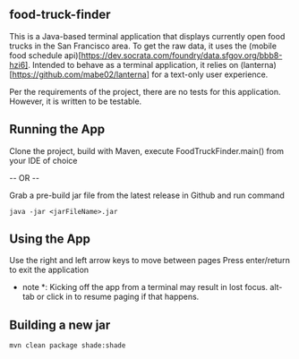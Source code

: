 food-truck-finder
-----------------

This is a Java-based terminal application that displays currently open food trucks in the San Francisco area. To get the raw data, it uses the (mobile food schedule api)[https://dev.socrata.com/foundry/data.sfgov.org/bbb8-hzi6]. Intended to behave as a terminal application, it relies on (lanterna)[https://github.com/mabe02/lanterna] for a text-only user experience.


Per the requirements of the project, there are no tests for this application. However, it is written to be testable.

## Running the App
Clone the project, build with Maven, execute FoodTruckFinder.main() from your IDE of choice

-- OR --

Grab a pre-build jar file from the latest release in Github and run command

    java -jar <jarFileName>.jar

## Using the App

Use the right and left arrow keys to move between pages
Press enter/return to exit the application
* note *: Kicking off the app from a terminal may result in lost focus. alt-tab or click in to resume paging if that happens.


## Building a new jar

    mvn clean package shade:shade
